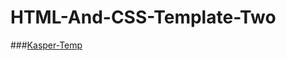 ﻿# HTML-And-CSS-Template-Two
###[Kasper-Temp](https://zsayaaad.github.io/HTML-And-CSS-Template-Two/)
